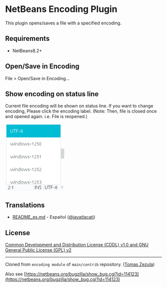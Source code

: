 # NetBeans Encoding Plugin
This plugin opens/saves a file with a specified encoding.

## Requirements

- NetBeans8.2+

## Open/Save in Encoding

File > Open/Save in Encoding...

## Show encoding on status line
Current file encoding will be shown on status line. If you want to change encoding, Please click the encoding label.
(Note: Then, file is closed once and opened again. i.e. File is reopened.)

![screenshot](screenshots/nb-encoding-statusline.png)

## Translations

- [README_es.md](README_es.md) - Español ([@javatlacati](https://github.com/javatlacati))

## License
[Common Development and Distribution License (CDDL) v1.0 and GNU General Public License (GPL) v2](http://netbeans.org/cddl-gplv2.html)

----
Cloned from `encoding module` of `main/contrib` repository. ([Tomas Zezula](https://github.com/tzezula))

Also see [https://netbeans.org/bugzilla/show_bug.cgi?id=114123](https://netbeans.org/bugzilla/show_bug.cgi?id=114123)
